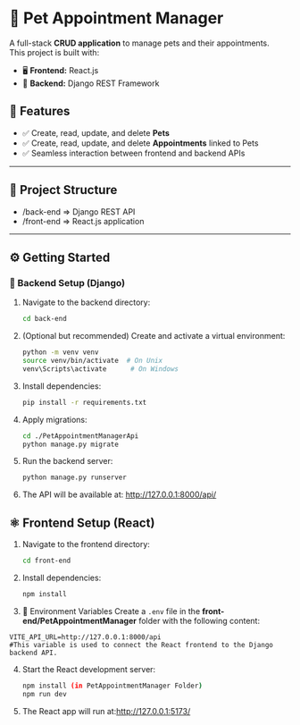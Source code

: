 # 🐾 Pet Appointment Manager

A full-stack **CRUD application** to manage pets and their appointments.  
This project is built with:

- 🖥️ **Frontend:** React.js
- 🐍 **Backend:** Django REST Framework

## 🚀 Features

- ✅ Create, read, update, and delete **Pets**
- ✅ Create, read, update, and delete **Appointments** linked to Pets
- ✅ Seamless interaction between frontend and backend APIs

---

## 📁 Project Structure

- /back-end => Django REST API
- /front-end => React.js application

---

## ⚙️ Getting Started

### 🐍 Backend Setup (Django)

1. Navigate to the backend directory:
   ```bash
   cd back-end
   ```
2. (Optional but recommended) Create and activate a virtual environment:
   ```bash
   python -m venv venv
   source venv/bin/activate  # On Unix
   venv\Scripts\activate      # On Windows
   ```
3. Install dependencies:
   ```bash
   pip install -r requirements.txt
   ```
4. Apply migrations:
   ```bash
   cd ./PetAppointmentManagerApi
   python manage.py migrate
   ```
5. Run the backend server:
   ```bash
   python manage.py runserver
   ```
6. The API will be available at:
   http://127.0.0.1:8000/api/

## ⚛️ Frontend Setup (React)

1. Navigate to the frontend directory:
   ```bash
   cd front-end
   ```
2. Install dependencies:
   ```bash
   npm install
   ```

3. 🔐 Environment Variables
Create a `.env` file in the **front-end/PetAppointmentManager** folder with the following content:
```
VITE_API_URL=http://127.0.0.1:8000/api
#This variable is used to connect the React frontend to the Django backend API.
```

4. Start the React development server:
   ```bash
   npm install (in PetAppointmentManager Folder)
   npm run dev
   ```

5. The React app will run at:http://127.0.0.1:5173/


   
